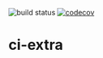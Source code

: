 ![build status](https://travis-ci.org/Admiral2303/ci-extra.svg?branch=master)
[![codecov](https://codecov.io/gh/Admiral2303/ci-extra/branch/master/graph/badge.svg)](https://codecov.io/gh/Admiral2303/ci-extra)

# ci-extra
